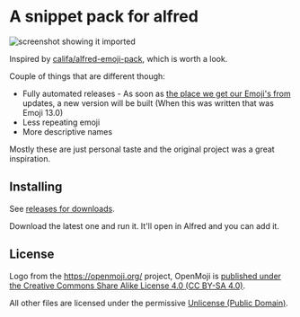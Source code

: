 # A snippet pack for alfred

![screenshot showing it imported](screenshot.png)

Inspired by
[califa/alfred-emoji-pack](https://github.com/califa/alfred-emoji-pack),
which is worth a look.

Couple of things that are different though:

  - Fully automated releases - As soon as [the place we get our Emoji's
    from](https://github.com/github/gemoji) updates, a new version will
    be built (When this was written that was Emoji 13.0)
  - Less repeating emoji
  - More descriptive names

Mostly these are just personal taste and the original project was a
great inspiration.

## Installing

See [releases for
downloads](https://github.com/PurpleBooth/emoji-pack-generator/releases).

Download the latest one and run it. It'll open in Alfred and you can add
it.

## License

Logo from the <https://openmoji.org/> project, OpenMoji is [published
under the Creative Commons Share Alike License 4.0 (CC BY-SA
4.0)](https://github.com/hfg-gmuend/openmoji/blob/master/FAQ.md).

All other files are licensed under the permissive [Unlicense (Public
Domain)](LICENSE.md).
